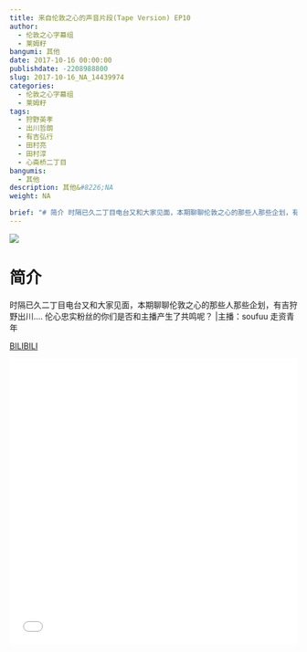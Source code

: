 ```yaml
---
title: 来自伦敦之心的声音片段(Tape Version) EP10
author: 
  - 伦敦之心字幕组
  - 莱姆籽
bangumi: 其他
date: 2017-10-16 00:00:00
publishdate: -2208988800
slug: 2017-10-16_NA_14439974
categories: 
  - 伦敦之心字幕组
  - 莱姆籽
tags: 
  - 狩野英孝
  - 出川哲朗
  - 有吉弘行
  - 田村亮
  - 田村淳
  - 心斋桥二丁目
bangumis: 
  - 其他
description: 其他&#8226;NA
weight: NA

brief: "# 简介 时隔已久二丁目电台又和大家见面，本期聊聊伦敦之心的那些人那些企划，有吉狩野出川.... 伦心忠实粉丝的你们是否和主播产生了共鸣呢？ |主播：soufuu 走资青年"
---
```


![](https://i.imgur.com/nyDNlk9.jpg)

# 简介  
时隔已久二丁目电台又和大家见面，本期聊聊伦敦之心的那些人那些企划，有吉狩野出川....
伦心忠实粉丝的你们是否和主播产生了共鸣呢？
|主播：soufuu 走资青年

  [BILIBILI](https://www.bilibili.com/video/av14439974/)


<div class="vcontainer">  <iframe class='video' src="//www.bilibili.com/blackboard/player.html?aid=14439974" width="100%" height="500" frameborder="0" allowfullscreen="allowfullscreen"></iframe></div>

